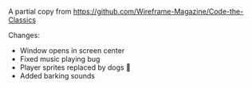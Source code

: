 A partial copy from https://github.com/Wireframe-Magazine/Code-the-Classics

Changes:
- Window opens in screen center
- Fixed music playing bug
- Player sprites replaced by dogs 🐶
- Added barking sounds
